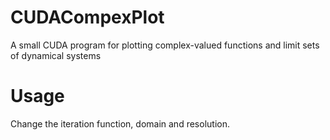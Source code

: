 # CUDACompexPlot
A small CUDA program for plotting complex-valued functions and limit sets of dynamical systems

# Usage
Change the iteration function, domain and resolution.

